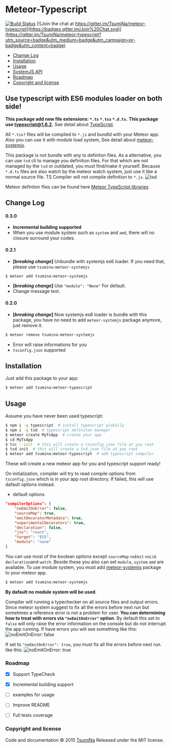 # Meteor-Typescript

[![Build Status](https://travis-ci.org/TsumiNa/meteor-typescript.svg)](https://travis-ci.org/TsumiNa/meteor-typescript)  [![Join the chat at https://gitter.im/TsumiNa/meteor-typescript](https://badges.gitter.im/Join%20Chat.svg)](https://gitter.im/TsumiNa/meteor-typescript?utm_source=badge&utm_medium=badge&utm_campaign=pr-badge&utm_content=badge)

- [Change Log](#change-log)
- [Installation](#installation)
- [Usage](#usage)
- [SystemJS API](#systemjs-api)
- [Roadmap](#roadmap)
- [Copyright and license](#copyright-and-license)

## Use typescript with ES6 modules loader on both side!

**This package add new file extensions: `*.ts` `*.tsx` `*.d.ts`.**
**This package use [typescript@1.6.2](https://github.com/Microsoft/TypeScript/releases/tag/v1.6.2).** See detail about [TypeScript](https://github.com/Microsoft/TypeScript).

All `*.tsx?` files will be compiled to `*.js` and bundld with your Meteor app. Also you can use it with module load system, See detail about [meteor-systemjs](https://github.com/TsumiNa/meteor-systemjs).

This package is not bundle with any ts definiton files. As a alternative, you can use `tsd` cli to manage you definition files. For that which are not managed by the `tsd` or outdated, you must find/make it yourself. Because `*.d.ts` files are also watch by the meteor watch system, just use it like a normal source file. TS Compiler will not compile definition to `*.js`.
![tsd](https://lh4.googleusercontent.com/-vSEr__evlSo/VhdqifeHwPI/AAAAAAAAc5Q/0lIJ5H1-jgk/w196-h734-no/Untitled%2Bpicture.png)

Meteor definiton flies can be found here [Meteor TypeScript libraries](https://github.com/meteor-typescript/meteor-typescript-libs)


## Change Log

#### 0.3.0
- **Incremental building supported**
- When you use module system such as `system` and `amd`, there will no closure surround your codes.

#### 0.2.1
- **[*breaking change*]** Unbundle with systemjs es6 loader. If you need that, please use `tsumina:meteor-systemjs`
```bash
$ meteor add tsumina:meteor-systemjs
```
- **[*breaking change*]** Use `"module": "None"` For default.
- Change message text.

#### 0.2.0
- **[*breaking change*]** Now systemjs es6 loader is bundle with this package, you have no need to add `meteor-systemjs` package anymore, just remove it.
```bash
$ meteor remove tsumina:meteor-systemjs
```
- Error will raise informations for you
- `tsconfig.json` supported 


## Installation

Just add this package to your app:
```bash
$ meteor add tsumina:meteor-typescript
```

## Usage

Assume you have never been used typescript:
```bash
$ npm i -g typescript  # install typescript globally
$ npm i -g tsd  # typescript definiton manager
$ meteor create MyTsApp  # create your app
$ cd MyTsApp
$ tsc --init  # this will create a tsconfig.json file at you root
$ tsd init  # this will create a tsd.json file at you root
$ meteor add tsumina:meteor-typescript  # add typescript compiler
```
These will create a new meteor app for you and typescript support ready!

On initialization, compiler will try to read compile options from `tsconfig.json` which is in your app root directory. If failed, this will use dafault options instead.
- default options
```json
"compilerOptions": {
    "noEmitOnError": false,
    "sourceMap": true,
    "emitDecoratorMetadata": true,
    "experimentalDecorators": true,
    "declaration": false,
    "jsx": "react",
    "target": "ES5",
    "module": "none"
}
```
You can use most of the boolean options except `sourceMap` `noEmit` `noLib` `declaration`and `watch`. Beside these you also can set `module`, `system` `amd` are available. To use module system, you must add [meteor-systemjs](https://github.com/TsumiNa/meteor-systemjs) package to your meteor app.
```bash
$ meteor add tsumina:meteor-systemjs
```

**By dafault no module system will be used**.

Compiler will running a typechecker on all source files and output errors. Since meteor system suggest to fix all the errors before next run but sometimes a reference error is not a problem for user. **You can determining how to treat with errors via `"noEmitOnError"` option**. By default this set to `false` will only raise the error information on the console but do not interrupt the app running. If have errors you will see something like this:
![noEmitOnError: false](https://lh5.googleusercontent.com/-UbRcZixqcwg/VhdUWxs7TzI/AAAAAAAAc4U/U5FuR59xGNk/w807-h361-no/2015-10-09%2B12.48.01.png)

If set to `"noEmitOnError": true`, you must fix all the errors before next run. like this:
![noEmitOnError: true](https://lh6.googleusercontent.com/-4HFtr8yZyUc/VhdUWVCaOkI/AAAAAAAAc4Q/QxS8MAq_UyU/w807-h360-no/2015-10-09%2B12.50.58.png)


### Roadmap

- [x] Support TypeCheck 
- [x] Incremental building support
- [ ] examples for usage
- [ ] Improve README
- [ ] Full tests coverage


### Copyright and license

Code and documentation &copy; 2015 [TsumiNa](https://github.com/TsumiNa)
Released under the MIT license. 
